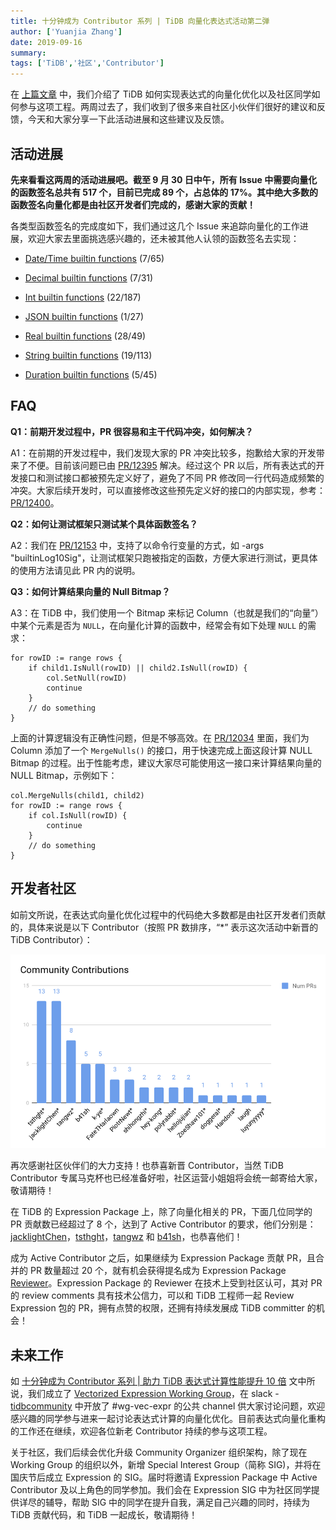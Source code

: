 ```yaml
---
title: 十分钟成为 Contributor 系列 | TiDB 向量化表达式活动第二弹
author: ['Yuanjia Zhang']
date: 2019-09-16
summary: 
tags: ['TiDB','社区','Contributor']
---
```


在 [上篇文章](https://pingcap.com/blog-cn/10mins-become-contributor-of-tidb-20190916/) 中，我们介绍了 TiDB 如何实现表达式的向量化优化以及社区同学如何参与这项工程。两周过去了，我们收到了很多来自社区小伙伴们很好的建议和反馈，今天和大家分享一下此活动进展和这些建议及反馈。

## 活动进展

**先来看看这两周的活动进展吧。截至 9 月 30 日中午，所有 Issue 中需要向量化的函数签名总共有 517 个，目前已完成 89 个，占总体的 17%。其中绝大多数的函数签名向量化都是由社区开发者们完成的，感谢大家的贡献！**

各类型函数签名的完成度如下，我们通过这几个 Issue 来追踪向量化的工作进展，欢迎大家去里面挑选感兴趣的，还未被其他人认领的函数签名去实现：

* [Date/Time builtin functions](https://github.com/pingcap/tidb/issues/12101) (7/65)

* [Decimal builtin functions](https://github.com/pingcap/tidb/issues/12102) (7/31)

* [Int builtin functions](https://github.com/pingcap/tidb/issues/12103) (22/187)

* [JSON builtin functions](https://github.com/pingcap/tidb/issues/12104) (1/27)

* [Real builtin functions](https://github.com/pingcap/tidb/issues/12105) (28/49)

* [String builtin functions](https://github.com/pingcap/tidb/issues/12106) (19/113)

* [Duration builtin functions](https://github.com/pingcap/tidb/issues/12176) (5/45)

## FAQ

**Q1：前期开发过程中，PR 很容易和主干代码冲突，如何解决？**

A1：在前期的开发过程中，我们发现大家的 PR 冲突比较多，抱歉给大家的开发带来了不便。目前该问题已由 [PR/12395](https://github.com/pingcap/tidb/pull/12395) 解决。经过这个 PR 以后，所有表达式的开发接口和测试接口都被预先定义好了，避免了不同 PR 修改同一行代码造成频繁的冲突。大家后续开发时，可以直接修改这些预先定义好的接口的内部实现，参考：[PR/12400](https://github.com/pingcap/tidb/pull/12400)。

**Q2：如何让测试框架只测试某个具体函数签名？**

A2：我们在 [PR/12153](https://github.com/pingcap/tidb/pull/12153) 中，支持了以命令行变量的方式，如 -args "builtinLog10Sig"，让测试框架只跑被指定的函数，方便大家进行测试，更具体的使用方法请见此 PR 内的说明。

**Q3：如何计算结果向量的 Null Bitmap？**

A3：在 TiDB 中，我们使用一个 Bitmap 来标记 Column（也就是我们的“向量”） 中某个元素是否为 `NULL`，在向量化计算的函数中，经常会有如下处理 `NULL` 的需求： 

```
for rowID := range rows {
    if child1.IsNull(rowID) || child2.IsNull(rowID) {
        col.SetNull(rowID)
        continue
    }
    // do something
}

```

上面的计算逻辑没有正确性问题，但是不够高效。在 [PR/12034](https://github.com/pingcap/tidb/pull/12034) 里面，我们为 Column 添加了一个 `MergeNulls()` 的接口，用于快速完成上面这段计算 NULL Bitmap 的过程。出于性能考虑，建议大家尽可能使用这一接口来计算结果向量的 NULL Bitmap，示例如下：

```
col.MergeNulls(child1, child2)
for rowID := range rows {
    if col.IsNull(rowID) {
        continue
    }
    // do something
}
```

## 开发者社区

如前文所说，在表达式向量化优化过程中的代码绝大多数都是由社区开发者们贡献的，具体来说是以下 Contributor（按照 PR 数排序，“*” 表示这次活动中新晋的 TiDB Contributor）：

![](media/10mins-become-tidb-contributor-20190930/1.png)

再次感谢社区伙伴们的大力支持！也恭喜新晋 Contributor，当然 TiDB Contributor 专属马克杯也已经准备好啦，社区运营小姐姐将会统一邮寄给大家，敬请期待！

在 TiDB 的 Expression Package 上，除了向量化相关的 PR，下面几位同学的 PR 贡献数已经超过了 8 个，达到了 Active Contributor 的要求，他们分别是：[jacklightChen](https://github.com/jacklightChen)，[tsthght](https://github.com/tsthght)，[tangwz](https://github.com/tangwz) 和 [b41sh](https://github.com/b41sh)，也恭喜他们！

成为 Active Contributor 之后，如果继续为 Expression Package 贡献 PR，且合并的 PR 数量超过 20 个，就有机会获得提名成为 Expression Package [Reviewer](https://github.com/pingcap/community/blob/master/CONTRIBUTING.md#reviewer)。Expression Package 的 Reviewer 在技术上受到社区认可，其对 PR 的 review comments 具有技术公信力，可以和 TiDB 工程师一起 Review Expression 包的 PR，拥有点赞的权限，还拥有持续发展成 TiDB committer 的机会！

## 未来工作

如 [十分钟成为 Contributor 系列 | 助力 TiDB 表达式计算性能提升 10 倍](https://mp.weixin.qq.com/s/aJEwU8xGiruIIn0niWvgIg) 文中所说，我们成立了 [Vectorized Expression Working Group](https://github.com/pingcap/community/blob/master/working-groups/wg-vec-expr.md)，在 slack - [tidbcommunity](https://pingcap.com/tidbslack) 中开放了 #wg-vec-expr 的公共 channel 供大家讨论问题，欢迎感兴趣的同学参与进来一起讨论表达式计算的向量化优化。目前表达式向量化重构的工作还在继续，欢迎各位新老 Contributor 持续的参与这项工程。

关于社区，我们后续会优化升级 Community Organizer 组织架构，除了现在 Working Group 的组织以外，新增 Special Interest Group（简称 SIG)，并将在国庆节后成立 Expression 的 SIG。届时将邀请 Expression Package 中 Active Contributor 及以上角色的同学参加。我们会在 Expression SIG 中为社区同学提供详尽的辅导，帮助 SIG 中的同学在提升自我，满足自己兴趣的同时，持续为 TiDB 贡献代码，和 TiDB 一起成长，敬请期待！
